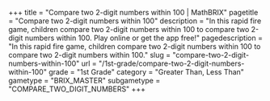 +++
title = "Compare two 2-digit numbers within 100 | MathBRIX"
pagetitle = "Compare two 2-digit numbers within 100"
description = "In this rapid fire game, children compare two 2-digit numbers within 100 to compare two 2-digit numbers within 100. Play online or get the app free!"
pagedescription = "In this rapid fire game, children compare two 2-digit numbers within 100 to compare two 2-digit numbers within 100."
slug = "compare-two-2-digit-numbers-within-100"
url = "/1st-grade/compare-two-2-digit-numbers-within-100"
grade = "1st Grade"
category = "Greater Than, Less Than"
gametype = "BRIX_MASTER"
subgametype = "COMPARE_TWO_DIGIT_NUMBERS"
+++